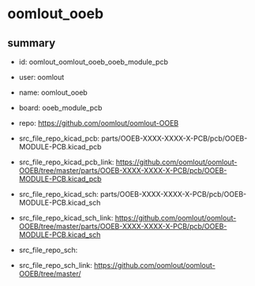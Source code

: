 # oomlout_ooeb
 
## summary 
* id: oomlout_oomlout_ooeb_ooeb_module_pcb
* user: oomlout
* name: oomlout_ooeb
* board: ooeb_module_pcb
* repo: https://github.com/oomlout/oomlout-OOEB
* src_file_repo_kicad_pcb: parts/OOEB-XXXX-XXXX-X-PCB/pcb/OOEB-MODULE-PCB.kicad_pcb
* src_file_repo_kicad_pcb_link: https://github.com/oomlout/oomlout-OOEB/tree/master/parts/OOEB-XXXX-XXXX-X-PCB/pcb/OOEB-MODULE-PCB.kicad_pcb
* src_file_repo_kicad_sch: parts/OOEB-XXXX-XXXX-X-PCB/pcb/OOEB-MODULE-PCB.kicad_sch
* src_file_repo_kicad_sch_link: https://github.com/oomlout/oomlout-OOEB/tree/master/parts/OOEB-XXXX-XXXX-X-PCB/pcb/OOEB-MODULE-PCB.kicad_sch

* src_file_repo_sch: 
* src_file_repo_sch_link: https://github.com/oomlout/oomlout-OOEB/tree/master/




